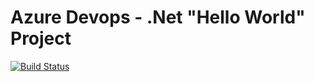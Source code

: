 # Azure Devops - .Net "Hello World" Project

[![Build Status](https://dev.azure.com/nivz267/hello%20world/_apis/build/status%2Fniv-devops.azure-devops-dotnet?branchName=main)](https://dev.azure.com/nivz267/hello%20world/_build/latest?definitionId=1&branchName=main)

